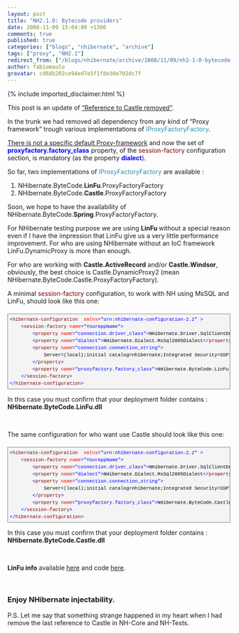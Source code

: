 ```yaml
---
layout: post
title: "NH2.1.0: Bytecode providers"
date: 2008-11-09 15:04:00 +1300
comments: true
published: true
categories: ["blogs", "nhibernate", "archive"]
tags: ["proxy", "NH2.1"]
redirect_from: ["/blogs/nhibernate/archive/2008/11/09/nh2-1-0-bytecode-providers.aspx/"]
author: fabiomaulo
gravatar: cd6db202ce94ed7e5f1fde30e702dc7f
---
```

{% include imported_disclaimer.html %}
<p>This post is an update of <a href="/blogs/nhibernate/archive/2008/10/11/nh2-1-0-reference-to-castle-removed.aspx">&ldquo;Reference to Castle removed&rdquo;</a>.</p>
<p>In the trunk we had removed all dependency from any kind of &ldquo;Proxy framework&rdquo; trough various implementations of <span style="color: #2b91af">IProxyFactoryFactory</span>.</p>
<p><span style="text-decoration: underline;">There is not a specific default Proxy-framework</span> and now the set of <span style="color: #0000ff"><strong>proxyfactory.factory_class</strong></span> property, of the <span style="color: #800000">session-factory</span> configuration section, is mandatory (as the property <span style="color: #0000ff"><strong>dialect</strong></span>).</p>
<p>So far, two implementations of <span style="color: #2b91af">IProxyFactoryFactory</span> are available :</p>
<ol>
<li>NHibernate.ByteCode.<strong>LinFu</strong>.ProxyFactoryFactory </li>
<li>NHibernate.ByteCode.<strong>Castle</strong>.ProxyFactoryFactory </li>
</ol>
<p>Soon, we hope to have the availability of NHibernate.ByteCode.<strong>Spring</strong>.ProxyFactoryFactory.</p>
<p>For NHibernate testing purpose we are using <strong>LinFu </strong>without a special reason even if I have the impression that LinFu give us a very little performance improvement. For who are using NHibernate without an IoC framework LinFu.DynamicProxy is more than enough.</p>
<p>For who are working with <strong>Castle.ActiveRecord</strong> and/or <strong>Castle.Windsor</strong>, obviously, the best choice is Castle.DynamicProxy2 (mean NHibernate.ByteCode.Castle.ProxyFactoryFactory).</p>
<p>A minimal <span style="color: #800000">session-factory</span> configuration, to work with NH using MsSQL and LinFu, should look like this one:</p>
<div style="font-size: 8pt; margin: 20px 0px 10px; overflow: auto; width: 97.5%; cursor: text; line-height: 12pt; font-family: consolas, 'Courier New', courier, monospace; background-color: #f4f4f4; max-height: 200px; border: gray 1px solid; padding: 4px;">
<pre style="font-size: 8pt; margin: 0em; overflow: visible; width: 100%; color: black; line-height: 12pt; font-family: consolas, 'Courier New', courier, monospace; background-color: #f4f4f4; border-style: none; padding: 0px;"><span style="color: #0000ff">&lt;</span><span style="color: #800000">hibernate-configuration</span>  <span style="color: #ff0000">xmlns</span><span style="color: #0000ff">="urn:nhibernate-configuration-2.2"</span> <span style="color: #0000ff">&gt;</span>
    <span style="color: #0000ff">&lt;</span><span style="color: #800000">session-factory</span> <span style="color: #ff0000">name</span><span style="color: #0000ff">="YourAppName"</span><span style="color: #0000ff">&gt;</span>
        <span style="color: #0000ff">&lt;</span><span style="color: #800000">property</span> <span style="color: #ff0000">name</span><span style="color: #0000ff">="connection.driver_class"</span><span style="color: #0000ff">&gt;</span>NHibernate.Driver.SqlClientDriver<span style="color: #0000ff">&lt;/</span><span style="color: #800000">property</span><span style="color: #0000ff">&gt;</span>
        <span style="color: #0000ff">&lt;</span><span style="color: #800000">property</span> <span style="color: #ff0000">name</span><span style="color: #0000ff">="dialect"</span><span style="color: #0000ff">&gt;</span>NHibernate.Dialect.MsSql2005Dialect<span style="color: #0000ff">&lt;/</span><span style="color: #800000">property</span><span style="color: #0000ff">&gt;</span>
        <span style="color: #0000ff">&lt;</span><span style="color: #800000">property</span> <span style="color: #ff0000">name</span><span style="color: #0000ff">="connection.connection_string"</span><span style="color: #0000ff">&gt;</span>
            Server=(local);initial catalog=nhibernate;Integrated Security=SSPI
        <span style="color: #0000ff">&lt;/</span><span style="color: #800000">property</span><span style="color: #0000ff">&gt;</span>
        <span style="color: #0000ff">&lt;</span><span style="color: #800000">property</span> <span style="color: #ff0000">name</span><span style="color: #0000ff">="proxyfactory.factory_class"</span><span style="color: #0000ff">&gt;</span>NHibernate.ByteCode.LinFu.ProxyFactoryFactory, NHibernate.ByteCode.LinFu<span style="color: #0000ff">&lt;/</span><span style="color: #800000">property</span><span style="color: #0000ff">&gt;</span>
    <span style="color: #0000ff">&lt;/</span><span style="color: #800000">session-factory</span><span style="color: #0000ff">&gt;</span>
<span style="color: #0000ff">&lt;/</span><span style="color: #800000">hibernate-configuration</span><span style="color: #0000ff">&gt;</span></pre>
</div>
<p>In this case you must confirm that your deployment folder contains : <strong>NHibernate.ByteCode.LinFu.dll</strong></p>
<p>&nbsp;</p>
<p>The same configuration for who want use Castle should look like this one:</p>
<div style="font-size: 8pt; margin: 20px 0px 10px; overflow: auto; width: 97.5%; cursor: text; line-height: 12pt; font-family: consolas, 'Courier New', courier, monospace; background-color: #f4f4f4; max-height: 200px; border: gray 1px solid; padding: 4px;">
<pre style="font-size: 8pt; margin: 0em; overflow: visible; width: 100%; color: black; line-height: 12pt; font-family: consolas, 'Courier New', courier, monospace; background-color: #f4f4f4; border-style: none; padding: 0px;"><span style="color: #0000ff">&lt;</span><span style="color: #800000">hibernate-configuration</span>  <span style="color: #ff0000">xmlns</span><span style="color: #0000ff">="urn:nhibernate-configuration-2.2"</span> <span style="color: #0000ff">&gt;</span>
    <span style="color: #0000ff">&lt;</span><span style="color: #800000">session-factory</span> <span style="color: #ff0000">name</span><span style="color: #0000ff">="YourAppName"</span><span style="color: #0000ff">&gt;</span>
        <span style="color: #0000ff">&lt;</span><span style="color: #800000">property</span> <span style="color: #ff0000">name</span><span style="color: #0000ff">="connection.driver_class"</span><span style="color: #0000ff">&gt;</span>NHibernate.Driver.SqlClientDriver<span style="color: #0000ff">&lt;/</span><span style="color: #800000">property</span><span style="color: #0000ff">&gt;</span>
        <span style="color: #0000ff">&lt;</span><span style="color: #800000">property</span> <span style="color: #ff0000">name</span><span style="color: #0000ff">="dialect"</span><span style="color: #0000ff">&gt;</span>NHibernate.Dialect.MsSql2005Dialect<span style="color: #0000ff">&lt;/</span><span style="color: #800000">property</span><span style="color: #0000ff">&gt;</span>
        <span style="color: #0000ff">&lt;</span><span style="color: #800000">property</span> <span style="color: #ff0000">name</span><span style="color: #0000ff">="connection.connection_string"</span><span style="color: #0000ff">&gt;</span>
            Server=(local);initial catalog=nhibernate;Integrated Security=SSPI
        <span style="color: #0000ff">&lt;/</span><span style="color: #800000">property</span><span style="color: #0000ff">&gt;</span>
        <span style="color: #0000ff">&lt;</span><span style="color: #800000">property</span> <span style="color: #ff0000">name</span><span style="color: #0000ff">="proxyfactory.factory_class"</span><span style="color: #0000ff">&gt;</span>NHibernate.ByteCode.Castle.ProxyFactoryFactory, NHibernate.ByteCode.Castle<span style="color: #0000ff">&lt;/</span><span style="color: #800000">property</span><span style="color: #0000ff">&gt;</span>
    <span style="color: #0000ff">&lt;/</span><span style="color: #800000">session-factory</span><span style="color: #0000ff">&gt;</span>
<span style="color: #0000ff">&lt;/</span><span style="color: #800000">hibernate-configuration</span><span style="color: #0000ff">&gt;</span></pre>
</div>
<p>In this case you must confirm that your deployment folder contains : <strong>NHibernate.ByteCode.Castle.dll</strong></p>
<p>&nbsp;</p>
<p><strong>LinFu info</strong> available <a href="http://www.codeproject.com/info/search.aspx?artkw=LinFu&amp;sbo=kw">here</a> and code <a href="http://code.google.com/p/linfu/">here</a>.</p>
<p>&nbsp;</p>
<h3>Enjoy NHibernate injectability.</h3>
<p>P.S. Let me say that something strange happened in my heart when I had remove the last reference to Castle in NH-Core and NH-Tests.</p>
